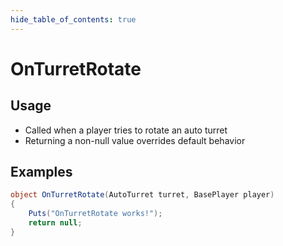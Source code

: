 ```yaml
---
hide_table_of_contents: true
---
```


# OnTurretRotate

## Usage

* Called when a player tries to rotate an auto turret
* Returning a non-null value overrides default behavior

## Examples

```csharp title=""
object OnTurretRotate(AutoTurret turret, BasePlayer player)
{
    Puts("OnTurretRotate works!");
    return null;
}
```
